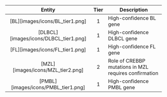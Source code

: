 |Entity|Tier|Description              |
|:----:|:----:|------------------------------|
|[BL][images/icons/BL_tier1.png] | 1 | High-confidence BL gene|
|[DLBCL][images/icons/DLBCL_tier1.png] | 1 | High-confidence DLBCL gene|
|[FL][images/icons/FL_tier1.png] | 1 | High-confidence FL gene|
|[MZL][images/icons/MZL_tier2.png] | 2 | Role of CREBBP mutations in MZL requires confirmation|
|[PMBL][images/icons/PMBL_tier1.png] | 1 | High-confidence PMBL gene|
